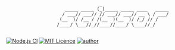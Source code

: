 ```ascii
                                   _                         
                      _____ _____ (_)_____ _____ ____   _____
                     / ___// ___// // ___// ___// __ \ / ___/
                    (__  )/ /__ / /(__  )(__  )/ /_/ // /    
                   /____/ \___//_//____//____/ \____//_/     
                                                             
```
[![Node.js CI](https://github.com/chankamlam/scissor/actions/workflows/node.js.yml/badge.svg)](https://github.com/chankamlam/scissor/actions/workflows/node.js.yml)
[![MIT Licence](https://badges.frapsoft.com/os/mit/mit.svg?v=103)](https://opensource.org/licenses/mit-license.php)
[![author](https://img.shields.io/badge/author-chankamlam-blue.svg)](https://github.com/chankamlam)
